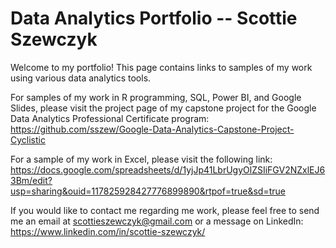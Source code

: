 # Data Analytics Portfolio -- Scottie Szewczyk


Welcome to my portfolio! This page contains links to samples of my work using various data analytics tools.

For samples of my work in R programming, SQL, Power BI, and Google Slides, please visit the project page of my capstone
project for the Google Data Analytics Professional Certificate program: https://github.com/sszew/Google-Data-Analytics-Capstone-Project-Cyclistic

For a sample of my work in Excel, please visit the following link: https://docs.google.com/spreadsheets/d/1yjJp41LbrUgyOlZSIiFGV2NZxlEJ63Bm/edit?usp=sharing&ouid=117825928427776899890&rtpof=true&sd=true


If you would like to contact me regarding me work, please feel free to send me an email at scottieszewczyk@gmail.com
or a message on LinkedIn: https://www.linkedin.com/in/scottie-szewczyk/


